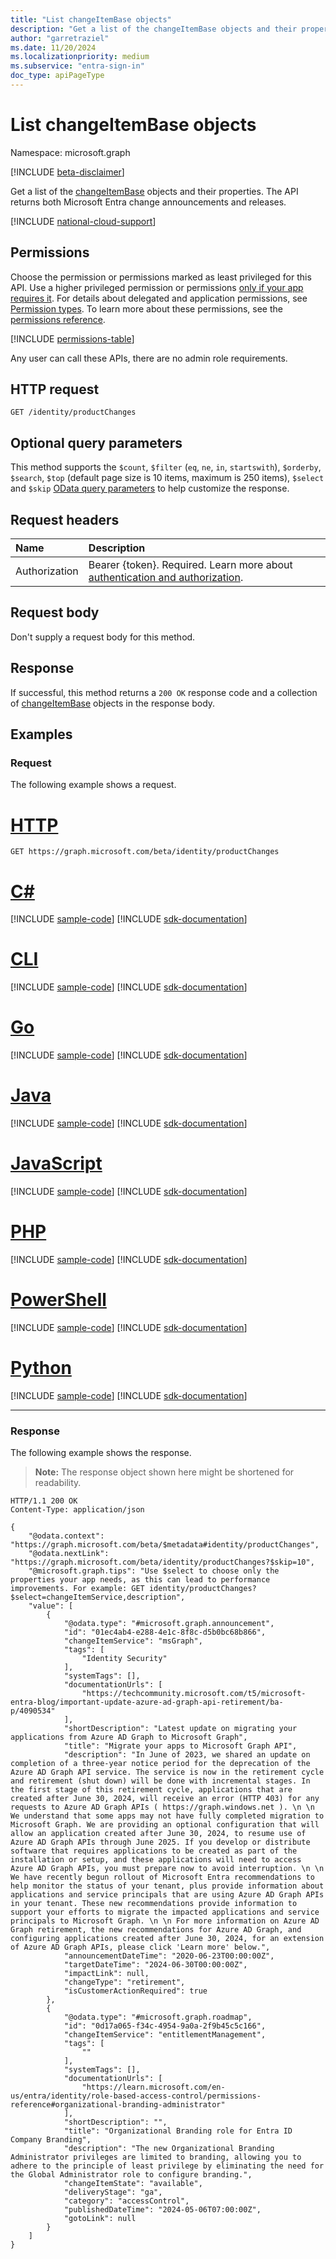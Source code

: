 ```yaml
---
title: "List changeItemBase objects"
description: "Get a list of the changeItemBase objects and their properties."
author: "garretraziel"
ms.date: 11/20/2024
ms.localizationpriority: medium
ms.subservice: "entra-sign-in"
doc_type: apiPageType
---
```


# List changeItemBase objects

Namespace: microsoft.graph

[!INCLUDE [beta-disclaimer](../../includes/beta-disclaimer.md)]

Get a list of the [changeItemBase](../resources/changeitembase.md) objects and their properties. The API returns both Microsoft Entra change announcements and releases.

[!INCLUDE [national-cloud-support](../../includes/global-only.md)]

## Permissions

Choose the permission or permissions marked as least privileged for this API. Use a higher privileged permission or permissions [only if your app requires it](/graph/permissions-overview#best-practices-for-using-microsoft-graph-permissions). For details about delegated and application permissions, see [Permission types](/graph/permissions-overview#permission-types). To learn more about these permissions, see the [permissions reference](/graph/permissions-reference).

<!-- { "blockType": "permissions", "name": "identitycontainer_list_productchanges" } -->
[!INCLUDE [permissions-table](../includes/permissions/identitycontainer-list-productchanges-permissions.md)]

Any user can call these APIs, there are no admin role requirements.

## HTTP request

<!-- {
  "blockType": "ignored"
}
-->
``` http
GET /identity/productChanges
```

## Optional query parameters

This method supports the `$count`, `$filter` (`eq`, `ne`, `in`, `startswith`), `$orderby`, `$search`, `$top` (default page size is 10 items, maximum is 250 items), `$select` and `$skip` [OData query parameters](/graph/query-parameters) to help customize the response.

## Request headers

|Name|Description|
|:---|:---|
|Authorization|Bearer {token}. Required. Learn more about [authentication and authorization](/graph/auth/auth-concepts).|

## Request body

Don't supply a request body for this method.

## Response

If successful, this method returns a `200 OK` response code and a collection of [changeItemBase](../resources/changeitembase.md) objects in the response body.

## Examples

### Request

The following example shows a request.
# [HTTP](#tab/http)
<!-- {
  "blockType": "request",
  "name": "list_changeitembase"
}
-->
``` http
GET https://graph.microsoft.com/beta/identity/productChanges
```

# [C#](#tab/csharp)
[!INCLUDE [sample-code](../includes/snippets/csharp/list-changeitembase-csharp-snippets.md)]
[!INCLUDE [sdk-documentation](../includes/snippets/snippets-sdk-documentation-link.md)]

# [CLI](#tab/cli)
[!INCLUDE [sample-code](../includes/snippets/cli/list-changeitembase-cli-snippets.md)]
[!INCLUDE [sdk-documentation](../includes/snippets/snippets-sdk-documentation-link.md)]

# [Go](#tab/go)
[!INCLUDE [sample-code](../includes/snippets/go/list-changeitembase-go-snippets.md)]
[!INCLUDE [sdk-documentation](../includes/snippets/snippets-sdk-documentation-link.md)]

# [Java](#tab/java)
[!INCLUDE [sample-code](../includes/snippets/java/list-changeitembase-java-snippets.md)]
[!INCLUDE [sdk-documentation](../includes/snippets/snippets-sdk-documentation-link.md)]

# [JavaScript](#tab/javascript)
[!INCLUDE [sample-code](../includes/snippets/javascript/list-changeitembase-javascript-snippets.md)]
[!INCLUDE [sdk-documentation](../includes/snippets/snippets-sdk-documentation-link.md)]

# [PHP](#tab/php)
[!INCLUDE [sample-code](../includes/snippets/php/list-changeitembase-php-snippets.md)]
[!INCLUDE [sdk-documentation](../includes/snippets/snippets-sdk-documentation-link.md)]

# [PowerShell](#tab/powershell)
[!INCLUDE [sample-code](../includes/snippets/powershell/list-changeitembase-powershell-snippets.md)]
[!INCLUDE [sdk-documentation](../includes/snippets/snippets-sdk-documentation-link.md)]

# [Python](#tab/python)
[!INCLUDE [sample-code](../includes/snippets/python/list-changeitembase-python-snippets.md)]
[!INCLUDE [sdk-documentation](../includes/snippets/snippets-sdk-documentation-link.md)]

---

### Response

The following example shows the response.
>**Note:** The response object shown here might be shortened for readability.
<!-- {
  "blockType": "response",
  "truncated": true,
  "@odata.type": "microsoft.graph.changeItemBase"
}
-->
``` http
HTTP/1.1 200 OK
Content-Type: application/json

{
    "@odata.context": "https://graph.microsoft.com/beta/$metadata#identity/productChanges",
    "@odata.nextLink": "https://graph.microsoft.com/beta/identity/productChanges?$skip=10",
    "@microsoft.graph.tips": "Use $select to choose only the properties your app needs, as this can lead to performance improvements. For example: GET identity/productChanges?$select=changeItemService,description",
    "value": [
        {
            "@odata.type": "#microsoft.graph.announcement",
            "id": "01ec4ab4-e288-4e1c-8f8c-d5b0bc68b866",
            "changeItemService": "msGraph",
            "tags": [
                "Identity Security"
            ],
            "systemTags": [],
            "documentationUrls": [
                "https://techcommunity.microsoft.com/t5/microsoft-entra-blog/important-update-azure-ad-graph-api-retirement/ba-p/4090534"
            ],
            "shortDescription": "Latest update on migrating your applications from Azure AD Graph to Microsoft Graph",
            "title": "Migrate your apps to Microsoft Graph API",
            "description": "In June of 2023, we shared an update on completion of a three-year notice period for the deprecation of the Azure AD Graph API service. The service is now in the retirement cycle and retirement (shut down) will be done with incremental stages. In the first stage of this retirement cycle, applications that are created after June 30, 2024, will receive an error (HTTP 403) for any requests to Azure AD Graph APIs ( https://graph.windows.net ). \n \n We understand that some apps may not have fully completed migration to Microsoft Graph. We are providing an optional configuration that will allow an application created after June 30, 2024, to resume use of Azure AD Graph APIs through June 2025. If you develop or distribute software that requires applications to be created as part of the installation or setup, and these applications will need to access Azure AD Graph APIs, you must prepare now to avoid interruption. \n \n We have recently begun rollout of Microsoft Entra recommendations to help monitor the status of your tenant, plus provide information about applications and service principals that are using Azure AD Graph APIs in your tenant. These new recommendations provide information to support your efforts to migrate the impacted applications and service principals to Microsoft Graph. \n \n For more information on Azure AD Graph retirement, the new recommendations for Azure AD Graph, and configuring applications created after June 30, 2024, for an extension of Azure AD Graph APIs, please click 'Learn more' below.",
            "announcementDateTime": "2020-06-23T00:00:00Z",
            "targetDateTime": "2024-06-30T00:00:00Z",
            "impactLink": null,
            "changeType": "retirement",
            "isCustomerActionRequired": true
        },
        {
            "@odata.type": "#microsoft.graph.roadmap",
            "id": "0d17a065-f34c-4954-9a0a-2f9b45c5c166",
            "changeItemService": "entitlementManagement",
            "tags": [
                ""
            ],
            "systemTags": [],
            "documentationUrls": [
                "https://learn.microsoft.com/en-us/entra/identity/role-based-access-control/permissions-reference#organizational-branding-administrator"
            ],
            "shortDescription": "",
            "title": "Organizational Branding role for Entra ID Company Branding",
            "description": "The new Organizational Branding Administrator privileges are limited to branding, allowing you to adhere to the principle of least privilege by eliminating the need for the Global Administrator role to configure branding.",
            "changeItemState": "available",
            "deliveryStage": "ga",
            "category": "accessControl",
            "publishedDateTime": "2024-05-06T07:00:00Z",
            "gotoLink": null
        }
    ]
}
```
